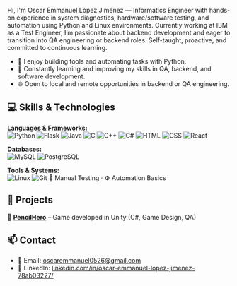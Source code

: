 
Hi, I'm Oscar Emmanuel López Jiménez — Informatics Engineer with hands-on experience in system diagnostics, hardware/software testing, and automation using Python and Linux environments. Currently working at IBM as a Test Engineer, I’m passionate about backend development and eager to transition into QA engineering or backend roles. Self-taught, proactive, and committed to continuous learning.

- 🔧 I enjoy building tools and automating tasks with Python.
- 📘 Constantly learning and improving my skills in QA, backend, and software development.
- 🌐 Open to local and remote opportunities in backend or QA engineering.


## 💻 Skills & Technologies

**Languages & Frameworks:**  
![Python](https://img.shields.io/badge/Python-3776AB?style=flat&logo=python&logoColor=white)
![Flask](https://img.shields.io/badge/Flask-000000?style=flat&logo=flask)
![Java](https://img.shields.io/badge/Java-007396?style=flat&logo=java&logoColor=white)
![C](https://img.shields.io/badge/C-00599C?style=flat&logo=c&logoColor=white)
![C++](https://img.shields.io/badge/C++-00599C?style=flat&logo=cplusplus&logoColor=white)
![C#](https://img.shields.io/badge/C%23-239120?style=flat&logo=c-sharp&logoColor=white)
![HTML](https://img.shields.io/badge/HTML5-E34F26?style=flat&logo=html5&logoColor=white)
![CSS](https://img.shields.io/badge/CSS3-1572B6?style=flat&logo=css3&logoColor=white)
![React](https://img.shields.io/badge/React-20232A?style=flat&logo=react&logoColor=61DAFB)

**Databases:**  
![MySQL](https://img.shields.io/badge/MySQL-4479A1?style=flat&logo=mysql&logoColor=white)
![PostgreSQL](https://img.shields.io/badge/PostgreSQL-336791?style=flat&logo=postgresql&logoColor=white)

**Tools & Systems:**  
![Linux](https://img.shields.io/badge/Linux-FCC624?style=flat&logo=linux&logoColor=black)
![Git](https://img.shields.io/badge/Git-F05032?style=flat&logo=git&logoColor=white)
🧪 Manual Testing · ⚙️ Automation Basics


## 📁 Projects

🔹 [**PencilHero**](https://gervinky.github.io/PencilHero.html) – Game developed in Unity (C#, Game Design, QA)


## 📫 Contact

- 📧 Email: oscaremmanuel0526@gmail.com  
- 💼 LinkedIn: [linkedin.com/in/oscar-emmanuel-lopez-jimenez-78ab03227/](https://www.linkedin.com/in/oscar-emmanuel-lopez-jimenez-78ab03227/)
